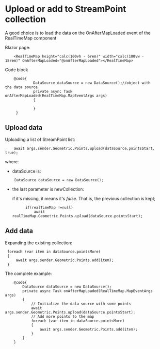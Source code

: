 # Upload or add to StreamPoint collection

A good choice is to load the data on the OnAfterMapLoaded event of the RealTimeMap component

Blazor page:

        <RealTimeMap height="calc(100vh - 6rem)" width="calc(100vw - 18rem)" OnAfterMapLoaded="@onAfterMapLoaded"></RealTimeMap>

Code block

        @code{
                 DataSource dataSource = new DataSource();//object with the data source
                 private async Task onAfterMapLoaded(RealTimeMap.MapEventArgs args)
                 {
                            
                 }
         }


## Upload data

Uploading a list of StreamPoint list:

        await args.sender.Geometric.Points.upload(dataSource.pointsStart, true);


where:

- dataSource is:

       DataSource dataSource = new DataSource();

- the last parameter is newCollection:
  
  if it's missing, it means it's _false_. That is, the previous collection is kept;

            if(realTimeMap !=null)
                await realTimeMap.Geometric.Points.upload(dataSource.pointsStart);

## Add data

Expanding the existing collection:

     foreach (var item in dataSource.pointsMore)
     {
         await args.sender.Geometric.Points.add(item);
     }


The complete example:

<RealTimeMap height="calc(100vh - 6rem)" width="calc(100vw - 18rem)" OnAfterMapLoaded="@onAfterMapLoaded"></RealTimeMap>

        @code{
            DataSource dataSource = new DataSource();
            private async Task onAfterMapLoaded(RealTimeMap.MapEventArgs args)
            {
                // Initialize the data source with some points
                await args.sender.Geometric.Points.upload(dataSource.pointsStart);
                // Add more points to the map
                foreach (var item in dataSource.pointsMore)
                {
                    await args.sender.Geometric.Points.add(item);
                }
            }
        }
